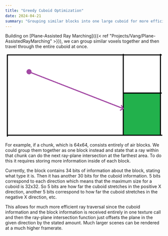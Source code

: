 ```yaml
---
title: "Greedy Cuboid Optimization"
date: 2024-04-21
summary: "Grouping similar blocks into one large cuboid for more efficient ray traversal"
---
```


Building on [Plane-Assisted Ray Marching]({{< ref "Projects/Vang/Plane-AssistedRayMarching" >}}), we can group similar voxels together and then travel through the entire cuboid at once.

![Greedy Cuboid Raymarch](raymarch.png)

For example, if a chunk, which is 64x64, consists entirely of air blocks. We could group them together as one block instead and state that a ray within that chunk can do the next ray-plane intersection at the farthest area. To do this it requires storing more information inside of each block.

Currently, the block contains 34 bits of information about the block, stating what type it is. Then it has another 30 bits for the cuboid information. 5 bits correspond to each direction which means that the maximum size for a cuboid is 32x32. So 5 bits are how far the cuboid stretches in the positive X direction, another 5 bits correspond to how far the cuboid stretches in the negative X direction, etc.

This allows for much more efficient ray traversal since the cuboid information and the block information is received entirely in one texture call and then the ray-plane intersection function just offsets the plane in the given direction by the stated amount. Much larger scenes can be rendered at a much higher framerate.